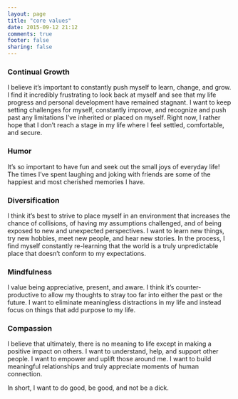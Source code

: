 ```yaml
---
layout: page
title: "core values"
date: 2015-09-12 21:12
comments: true
footer: false
sharing: false
---
```


<p>
<h3>Continual Growth</h3>

I believe it’s important to constantly push myself to learn, change, and grow. I find it incredibly frustrating to look back at myself and see that my life progress and personal development have remained stagnant. I want to keep setting challenges for myself, constantly improve, and recognize and push past any limitations I’ve inherited or placed on myself. Right now, I rather hope that I don’t reach a stage in my life where I feel settled, comfortable, and secure.
</p>
<p>

<h3>Humor</h3>

It’s so important to have fun and seek out the small joys of everyday life! The times I’ve spent laughing and joking with friends are some of the happiest and most cherished memories I have.

</p>
<p>
<h3>Diversification</h3>

I think it’s best to strive to place myself in an environment that increases the chance of collisions, of having my assumptions challenged, and of being exposed to new and unexpected perspectives. I want to learn new things, try new hobbies, meet new people, and hear new stories. In the process, I find myself constantly re-learning that the world is a truly unpredictable place that doesn’t conform to my expectations.
</p>
<p>

<h3>Mindfulness</h3>

I value being appreciative, present, and aware. I think it’s counter-productive to allow my thoughts to stray too far into either the past or the future. I want to eliminate meaningless distractions in my life and instead focus on things that add purpose to my life.

</p>
<p>
<h3>Compassion</h3>

I believe that ultimately, there is no meaning to life except in making a positive impact on others. I want to understand, help, and support other people. I want to empower and uplift those around me. I want to build meaningful relationships and truly appreciate moments of human connection.

In short, I want to do good, be good, and not be a dick.
</p>
